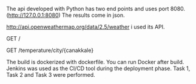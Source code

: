 The api developed with Python has two end points and uses port 8080. (http://127.0.0.1:8080) The results come in json.

http://api.openweathermap.org/data/2.5/weather i used its API.

GET /

GET /temperature/city/{canakkale}

The build is dockerized with dockerfile. You can run Docker after build.
Jenkins was used as the CI/CD tool during the deployment phase.
Task 1, Task 2 and Task 3 were performed. 
